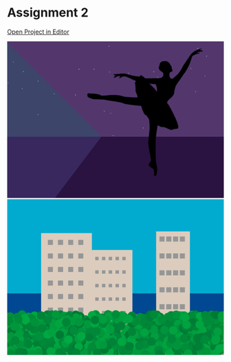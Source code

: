 # Assignment 2

[Open Project in Editor](http://pucd2035-e-f15.github.io/class_notes/p5_lab.html?https://raw.githubusercontent.com/bateelsaber/assignment_2/master/sketch.js)

![Output](output1.png)
![Output](output2.png)

